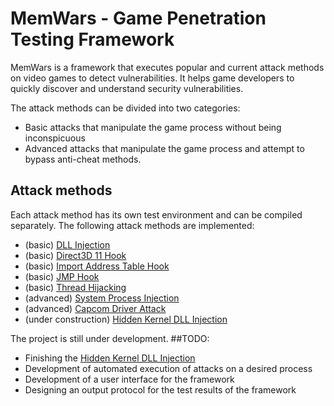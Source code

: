 # MemWars - Game Penetration Testing Framework

MemWars is a framework that executes popular and current attack methods on video games to detect vulnerabilities. It helps game developers to quickly discover and understand security vulnerabilities.

The attack methods can be divided into two categories:
- Basic attacks that manipulate the game process without being inconspicuous
- Advanced attacks that manipulate the game process and attempt to bypass anti-cheat methods.

## Attack methods

Each attack method has its own test environment and can be compiled separately.
The following attack methods are implemented:

- (basic) [DLL Injection](https://github.com/moccajoghurt/MemWars/tree/master/AttackServices/DLLInjectionAttack)
- (basic) [Direct3D 11 Hook](https://github.com/moccajoghurt/MemWars/tree/master/AttackServices/Direct3D11HookAttack)
- (basic) [Import Address Table Hook](https://github.com/moccajoghurt/MemWars/tree/master/AttackServices/IATHookAttack)
- (basic) [JMP Hook](https://github.com/moccajoghurt/MemWars/tree/master/AttackServices/JmpHookAttack)
- (basic) [Thread Hijacking](https://github.com/moccajoghurt/MemWars/tree/master/AttackServices/ThreadHijackAttack)
- (advanced) [System Process Injection](https://github.com/moccajoghurt/MemWars/tree/master/AttackServices/SystemProcessInjectionAttack)
- (advanced) [Capcom Driver Attack](https://github.com/moccajoghurt/MemWars/tree/master/AttackServices/CapcomDriverAttack)
- (under construction) [Hidden Kernel DLL Injection](https://github.com/moccajoghurt/MemWars/tree/master/AttackServices/HiddenKernelDLLInjectionAttack)


The project is still under development.
##TODO:
- Finishing the [Hidden Kernel DLL Injection](https://github.com/moccajoghurt/MemWars/tree/master/AttackServices/HiddenKernelDLLInjectionAttack)
- Development of automated execution of attacks on a desired process
- Development of a user interface for the framework
- Designing an output protocol for the test results of the framework